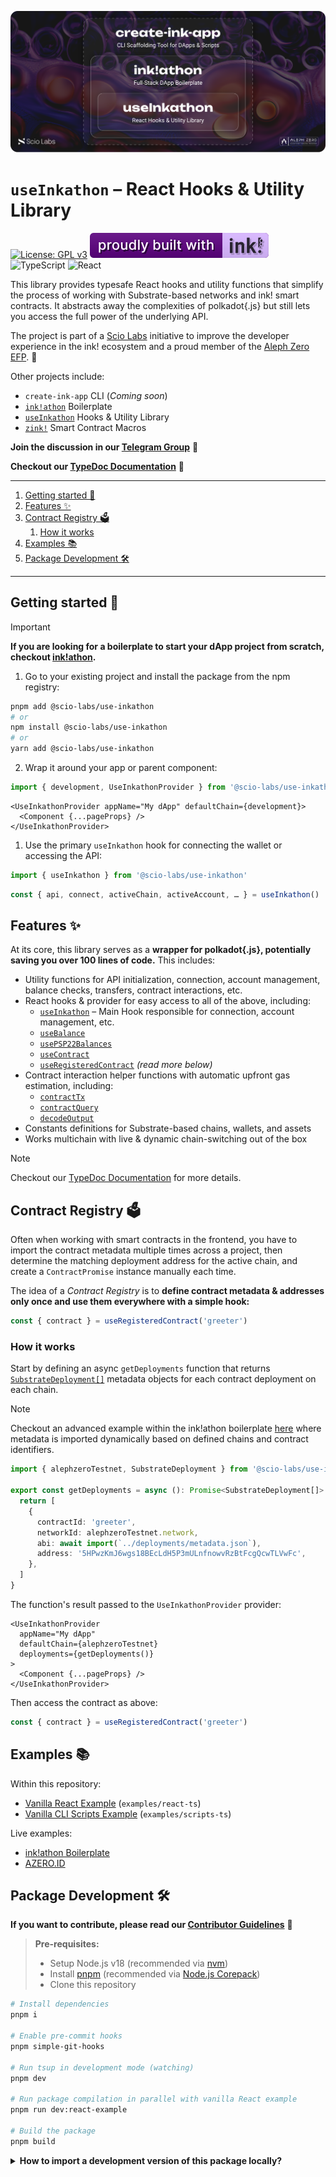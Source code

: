![inkathon Devtooling Banner](inkathon-devtooling-banner.png)

# `useInkathon` – React Hooks & Utility Library

[![License: GPL v3](https://img.shields.io/badge/License-GPLv3-blue.svg)](https://www.gnu.org/licenses/gpl-3.0)
[![Built with ink!](https://raw.githubusercontent.com/paritytech/ink/master/.images/badge.svg)](https://use.ink)
![TypeScript](https://img.shields.io/badge/TypeScript-000000?logo=typescript&logoColor=white)
![React](https://img.shields.io/badge/React-000000?logo=react&logoColor=white)

This library provides typesafe React hooks and utility functions that simplify the process of working with Substrate-based networks and ink! smart contracts. It abstracts away the complexities of polkadot{.js} but still lets you access the full power of the underlying API.

The project is part of a [Scio Labs](https://scio.xyz) initiative to improve the developer experience in the ink! ecosystem and a proud member of the [Aleph Zero EFP](https://alephzero.org/ecosystem-funding-program). 💜

Other projects include:

- `create-ink-app` CLI (_Coming soon_)
- [`ink!athon`](https://github.com/scio-labs/inkathon) Boilerplate
- [`useInkathon`](https://github.com/scio-labs/use-inkathon) Hooks & Utility Library
- [`zink!`](https://github.com/scio-labs/zink) Smart Contract Macros

**Join the discussion in our [Telegram Group](https://t.me/inkathon)** 💬

**Checkout our [TypeDoc Documentation](https://scio-labs.github.io/use-inkathon/)** 📃

---

1. [Getting started 🚀](#getting-started-)
2. [Features ✨](#features-)
3. [Contract Registry 🗳️](#contract-registry-️)
   1. [How it works](#how-it-works)
4. [Examples 📚](#examples-)
5. [Package Development 🛠](#package-development-)

---

## Getting started 🚀

> [!IMPORTANT]  
> **If you are looking for a boilerplate to start your dApp project from scratch, checkout [ink!athon](https://inkathon.xyz).**

1. Go to your existing project and install the package from the npm registry:

```bash
pnpm add @scio-labs/use-inkathon
# or
npm install @scio-labs/use-inkathon
# or
yarn add @scio-labs/use-inkathon
```

2. Wrap it around your app or parent component:

```ts
import { development, UseInkathonProvider } from '@scio-labs/use-inkathon'
```

```tsx
<UseInkathonProvider appName="My dApp" defaultChain={development}>
  <Component {...pageProps} />
</UseInkathonProvider>
```

1. Use the primary `useInkathon` hook for connecting the wallet or accessing the API:

```ts
import { useInkathon } from '@scio-labs/use-inkathon'
```

```ts
const { api, connect, activeChain, activeAccount, … } = useInkathon()
```

## Features ✨

At its core, this library serves as a **wrapper for polkadot{.js}, potentially saving you over 100 lines of code.** This includes:

- Utility functions for API initialization, connection, account management, balance checks, transfers, contract interactions, etc.
- React hooks & provider for easy access to all of the above, including:
  - [`useInkathon`](https://scio-labs.github.io/use-inkathon/functions/useInkathon.html) – Main Hook responsible for connection, account management, etc.
  - [`useBalance`](https://scio-labs.github.io/use-inkathon/functions/useBalance.html)
  - [`usePSP22Balances`](https://scio-labs.github.io/use-inkathon/functions/usePSP22Balances.html)
  - [`useContract`](https://scio-labs.github.io/use-inkathon/functions/useContract.html)
  - [`useRegisteredContract`](https://scio-labs.github.io/use-inkathon/functions/useRegisteredContract.html) _(read more below)_
- Contract interaction helper functions with automatic upfront gas estimation, including:
  - [`contractTx`](https://scio-labs.github.io/use-inkathon/functions/contractTx.html)
  - [`contractQuery`](https://scio-labs.github.io/use-inkathon/functions/contractQuery.html)
  - [`decodeOutput`](https://scio-labs.github.io/use-inkathon/functions/decodeOutput.html)
- Constants definitions for Substrate-based chains, wallets, and assets
- Works multichain with live & dynamic chain-switching out of the box

> [!NOTE]  
> Checkout our [TypeDoc Documentation](https://scio-labs.github.io/use-inkathon/) for more details.

## Contract Registry 🗳️

Often when working with smart contracts in the frontend, you have to import the contract metadata multiple times across a project, then determine the matching deployment address for the active chain, and create a `ContractPromise` instance manually each time.

The idea of a _Contract Registry_ is to **define contract metadata & addresses only once and use them everywhere with a simple hook:**

```ts
const { contract } = useRegisteredContract('greeter')
```

### How it works

Start by defining an async `getDeployments` function that returns [`SubstrateDeployment[]`](https://scio-labs.github.io/use-inkathon/interfaces/SubstrateDeployment.html) metadata objects for each contract deployment on each chain.

> [!NOTE]  
> Checkout an advanced example within the ink!athon boilerplate [here](https://github.com/scio-labs/inkathon/blob/main/frontend/src/deployments/deployments.ts) where metadata is imported dynamically based on defined chains and contract identifiers.

```ts
import { alephzeroTestnet, SubstrateDeployment } from '@scio-labs/use-inkathon'

export const getDeployments = async (): Promise<SubstrateDeployment[]> => {
  return [
    {
      contractId: 'greeter',
      networkId: alephzeroTestnet.network,
      abi: await import(`../deployments/metadata.json`),
      address: '5HPwzKmJ6wgs18BEcLdH5P3mULnfnowvRzBtFcgQcwTLVwFc',
    },
  ]
}
```

The function's result passed to the `UseInkathonProvider` provider:

```tsx
<UseInkathonProvider
  appName="My dApp"
  defaultChain={alephzeroTestnet}
  deployments={getDeployments()}
>
  <Component {...pageProps} />
</UseInkathonProvider>
```

Then access the contract as above:

```ts
const { contract } = useRegisteredContract('greeter')
```

## Examples 📚

Within this repository:

- [Vanilla React Example](./examples/react-ts) (`examples/react-ts`)
- [Vanilla CLI Scripts Example](./examples/scripts-ts) (`examples/scripts-ts`)

Live examples:

- [ink!athon Boilerplate](https://inkathon.xyz)
- [AZERO.ID](https://azero.id)

## Package Development 🛠

**If you want to contribute, please read our [Contributor Guidelines](https://github.com/scio-labs/use-inkathon/blob/main/CONTRIBUTING.md)** 🙏

> **Pre-requisites:**
>
> - Setup Node.js v18 (recommended via [nvm](https://github.com/nvm-sh/nvm))
> - Install [pnpm](https://pnpm.io/installation) (recommended via [Node.js Corepack](https://nodejs.org/api/corepack.html))
> - Clone this repository

```bash
# Install dependencies
pnpm i

# Enable pre-commit hooks
pnpm simple-git-hooks

# Run tsup in development mode (watching)
pnpm dev

# Run package compilation in parallel with vanilla React example
pnpm run dev:react-example

# Build the package
pnpm build
```

<details>
<summary><strong>How to import a development version of this package locally?</strong></summary>

Unfortunately, importing this package locally into other local projects requires some manual steps. You need to build & pack this package into a `.tgz`-build and then update this dependency in your other project. These steps must be repeated each time you make changes to this package.

```bash
# 1. [THIS PACKAGE] Generate a .tgz package of the build
pnpm tsup && pnpm pack

# 2. [OTHER PROJECT] Add it as a dependency in your other project like:
#    `"@scio-labs/use-inkathon": "file:../scio-labs-use-inkathon-0.0.X.tgz"`
pnpm add ../use-inkathon/scio-labs-use-inkathon-0.0.X.tgz

# 3. [OTHER PROJECT] Subsequent updates can be done via
pnpm update @scio-labs/use-inkathon --force
```

</details>
